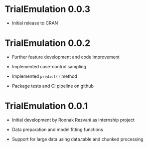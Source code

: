 # TrialEmulation 0.0.3

* Initial release to CRAN

# TrialEmulation 0.0.2

* Further feature development and code improvement

* Implemented case-control sampling

* Implemented `predict()` method

* Package tests and CI pipeline on github

# TrialEmulation 0.0.1

* Initial development by Roonak Rezvani as internship project

* Data preparation and model fitting functions

* Support for large data using data.table and chunked processing
